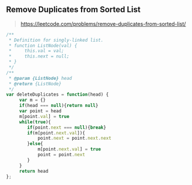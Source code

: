 ## Remove Duplicates from Sorted List 

> https://leetcode.com/problems/remove-duplicates-from-sorted-list/

```javascript
/**
 * Definition for singly-linked list.
 * function ListNode(val) {
 *     this.val = val;
 *     this.next = null;
 * }
 */
/**
 * @param {ListNode} head
 * @return {ListNode}
 */
var deleteDuplicates = function(head) {
     var m = {}
     if(head === null){return null}
     var point = head
     m[point.val] = true
     while(true){
        if(point.next === null){break}
        if(m[point.next.val]){
            point.next = point.next.next
        }else{
            m[point.next.val] = true
            point = point.next
        }
     }
     return head
};
```